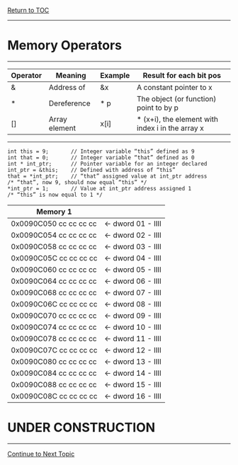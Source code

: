 <a href="https://github.com/CyberTrainingUSAF/05-C-Programming/blob/master/00-Table-of-Contents.md" rel="Return to TOC"> Return to TOC </a>

---

# Memory Operators

---
 |Operator | Meaning | Example | Result for each bit pos
-------- | ------- | ------- | -----------------------
 | & | Address of | &x | A constant pointer to x
 | * | Dereference | * p | The object (or function) point to by p
 | [] | Array element | x[i] | * (x+i), the element with index i in the array x

---

```
int this = 9;		// Integer variable “this” defined as 9
int that = 0;		// Integer variable “that” defined as 0
int * int_ptr;		// Pointer variable for an integer declared 
int_ptr = &this;	// Defined with address of “this”
that = *int_ptr;	// “that” assigned value at int_ptr address
/* “that”, now 9, should now equal “this” */
*int_ptr = 1;		// Value at int_ptr address assigned 1
/* “this” is now equal to 1 */ 
```
| Memory 1| |
|-------- | -------------|
| 0x0090C050 cc cc cc cc | <- dword 01 - IIII |
| 0x0090C054 cc cc cc cc | <- dword 02 - IIII |
| 0x0090C058 cc cc cc cc | <- dword 03 - IIII | **->**
| 0x0090C05C cc cc cc cc | <- dword 04 - IIII |
| 0x0090C060 cc cc cc cc | <- dword 05 - IIII |
| 0x0090C064 cc cc cc cc | <- dword 06 - IIII |
| 0x0090C068 cc cc cc cc | <- dword 07 - IIII |
| 0x0090C06C cc cc cc cc | <- dword 08 - IIII |
| 0x0090C070 cc cc cc cc | <- dword 09 - IIII |
| 0x0090C074 cc cc cc cc | <- dword 10 - IIII |
| 0x0090C078 cc cc cc cc | <- dword 11 - IIII |
| 0x0090C07C cc cc cc cc | <- dword 12 - IIII |
| 0x0090C080 cc cc cc cc | <- dword 13 - IIII |
| 0x0090C084 cc cc cc cc | <- dword 14 - IIII |
| 0x0090C088 cc cc cc cc | <- dword 15 - IIII |
| 0x0090C08C cc cc cc cc | <- dword 16 - IIII |

















# UNDER CONSTRUCTION
---

<a href="https://github.com/CyberTrainingUSAF/05-C-Programming/blob/master/11_Pointers_Arrays/06_double-pointers.md" rel="Continue to Next Topic"> Continue to Next Topic </a>
